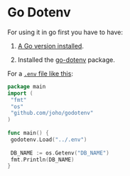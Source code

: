 # Go Dotenv

For using it in go first you have to have:

1. [A Go version installed](https://go.dev/doc/install).

2. Installed the [go-dotenv](https://github.com/joho/godotenv/cmd/godotenv) package.

For a [`.env` file like this](../.env):

```go
package main
import (
 "fmt"
 "os"
 "github.com/joho/godotenv"
)
 
func main() {
 godotenv.Load("../.env")
 
 DB_NAME := os.Getenv("DB_NAME")
 fmt.Println(DB_NAME)
}
```

